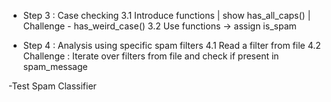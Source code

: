 - Step 3 : Case checking
3.1 Introduce functions | show has_all_caps() | Challenge - has_weird_case()
3.2 Use functions -> assign is_spam

- Step 4 : Analysis using specific spam filters
4.1 Read a filter from file
4.2 Challenge : Iterate over filters from file and check if present in spam_message


-Test Spam Classifier

